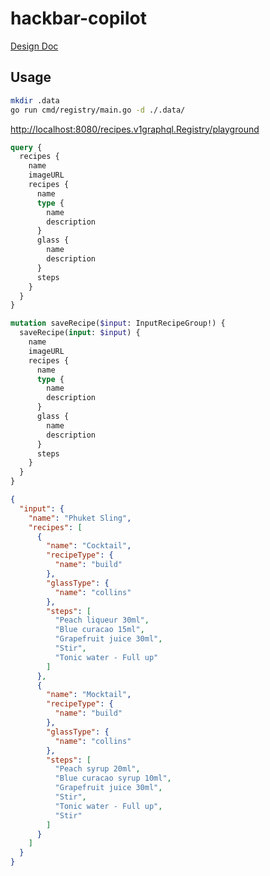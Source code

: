 # hackbar-copilot

[Design Doc](.docs/DesignDoc.md)

## Usage

```sh
mkdir .data
go run cmd/registry/main.go -d ./.data/
```

[http://localhost:8080/recipes.v1graphql.Registry/playground](http://localhost:8080/recipes.v1graphql.Registry/playground)

```graphql
query {
  recipes {
    name
    imageURL
    recipes {
      name
      type {
        name
        description
      }
      glass {
        name
        description
      }
      steps
    }
  }
}
```

```graphql
mutation saveRecipe($input: InputRecipeGroup!) {
  saveRecipe(input: $input) {
    name
    imageURL
    recipes {
      name
      type {
        name
        description
      }
      glass {
        name
        description
      }
      steps
    }
  }
}
```

```json
{
  "input": {
    "name": "Phuket Sling",
    "recipes": [
      {
        "name": "Cocktail",
        "recipeType": {
          "name": "build"
        },
        "glassType": {
          "name": "collins"
        },
        "steps": [
          "Peach liqueur 30ml",
          "Blue curacao 15ml",
          "Grapefruit juice 30ml",
          "Stir",
          "Tonic water - Full up"
        ]
      },
      {
        "name": "Mocktail",
        "recipeType": {
          "name": "build"
        },
        "glassType": {
          "name": "collins"
        },
        "steps": [
          "Peach syrup 20ml",
          "Blue curacao syrup 10ml",
          "Grapefruit juice 30ml",
          "Stir",
          "Tonic water - Full up",
          "Stir"
        ]
      }
    ]
  }
}
```
